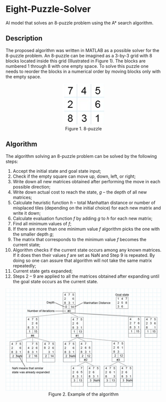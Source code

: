 # Eight-Puzzle-Solver
AI model that solves an 8-puzzle problem using the A* search algorithm.

## Description

The proposed algorithm was written in MATLAB as a possible solver for the 8-puzzle problem.
An 8-puzzle can be imagined as a 3-by-3 grid with 8 blocks located inside this grid (Illustrated in Figure 1). The blocks are numbered 1 through 8 with one empty space. To solve this puzzle one needs to reorder the blocks in a numerical order by moving blocks only with the empty space.

<p align="center"> <img src="8-puzzle.jpg" /> <br /> Figure 1. 8-puzzle </p>

## Algorithm

The algorithm solving an 8-puzzle problem can be solved by the following steps:
1. Accept the initial state and goal state input;
2. Check if the empty square can move up, down, left, or right;
3. Write down all new matrices obtained after performing the move in each possible direction;
4. Write down actual cost to reach the state, _g_ – the depth of all new matrices;
5. Calculate heuristic function _h_ – total Manhattan distance or number of misplaced tiles (depending on the initial choice) for each new matrix and write it down;
6. Calculate evaluation function _f_ by adding _g_ to _h_ for each new matrix;
7. Find all minimum values of _f_;
8. If there are more than one minimum value _f_ algorithm picks the one with the smaller depth _g_;
9. The matrix that corresponds to the minimum value _f_ becomes the current state;
10. Algorithm checks if the current state occurs among any known matrices. If it does then their values _f_ are set as NaN and Step 9 is repeated. By doing so one can assure that algorithm will not take the same matrix repeatedly;
11. Current state gets expanded;
12. Steps 2 – 9 are applied to all the matrices obtained after expanding until the goal state occurs as the current state.

<p align="center"> <img src="algorithm.jpg" alt="drawing" width="600"/> <br /> Figure 2. Example of the algorithm </p>
